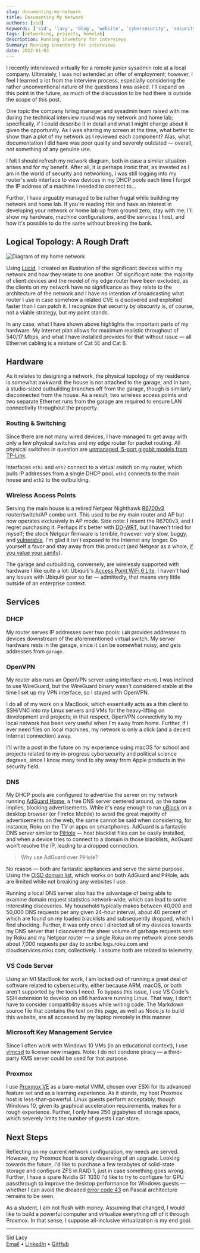 ```yaml
---
slug: documenting-my-network
title: Documenting My Network
authors: [sid]
keywords: ['sid', 'lacy', 'blog', 'website', 'cybersecurity', 'security', 'computer', 'hackthebox', 'htb', 'tech', 'network', 'diagram']
tags: [networking, projects, homelab]
description: Running inventory for interviews
Summary: Running inventory for interviews
date: 2022-01-03
---
```


I recently interviewed virtually for a remote junior sysadmin role at a local company. Ultimately, I was not extended an offer of employment; however, I feel I learned a lot from the interview process, especially considering the rather unconventional nature of the questions I was asked. I'll expand on this point in the future, as much of the discussion to be had there is outside the scope of this post.

One topic the company hiring manager and sysadmin team raised with me during the technical interview round was my network and home lab; specifically, if I could describe it in detail and what I might change about it given the opportunity. As I was sharing my screen at the time, what better to show than a plot of my network as I reviewed each component? Alas, what documentation I did have was poor quality and severely outdated — overall, not something of any genuine use.

<!--truncate-->

I felt I should refresh my network diagram, both in case a similar situation arises and for my benefit. After all, it *is* perhaps ironic that, as invested as I am in the world of security and networking, I was still logging into my router's web interface to view devices in my DHCP pools each time I forgot the IP address of a machine I needed to connect to...

Further, I have arguably managed to be rather frugal while building my network and home lab. If you're reading this and have an interest in developing your network or home lab up from ground zero, stay with me; I'll show my hardware, machine configurations, and the services I host, and how it's possible to do the same without breaking the bank.

## Logical Topology: A Rough Draft

![Diagram of my home network](/netdiag.png)

Using [Lucid](https://lucid.app), I created an illustration of the significant devices within my network and how they relate to one another. Of significant note: the majority of client devices and the model of my edge router have been excluded, as the clients on my network have no significance as they relate to the architecture of the network and I have no intention of broadcasting what router I use in case somehow a related CVE is discovered and exploited faster than I can patch it. I recognize that security by obscurity is, of course, not a viable strategy, but my point stands.

In any case, what I have shown above highlights the important parts of my hardware. My Internet plan allows for maximum realistic throughout of 540/17 Mbps, and what I have installed provides for that without issue — all Ethernet cabling is a mixture of Cat 5E and Cat 6.

## Hardware

As it relates to designing a network, the physical topology of my residence is somewhat awkward: the house is not attached to the garage, and in turn, a studio-sized outbuilding branches off from the garage, though is similarly disconnected from the house. As a result, two wireless access points and two separate Ethernet runs from the garage are required to ensure LAN connectivity throughout the property.

### Routing & Switching
Since there are not many wired devices, I have managed to get away with only a few physical switches and my edge router for packet routing. All physical switches in question are [unmanaged, 5-port gigabit models from TP-Link](https://www.tp-link.com/us/home-networking/5-port-switch/tl-sg105/).

Interfaces `eth1` and `eth2` connect to a virtual switch on my router, which pulls IP addresses from a single DHCP pool.  `eth1` connects to the main house and `eth2` to the outbuilding.

### Wireless Access Points

Serving the main house is a retired Netgear Nighthawk [R6700v3](https://www.netgear.com/support/product/R6700v3.aspx) router/switch/AP combo unit. This used to be my main router and AP but now operates exclusively in AP mode. Side note: I resent the R6700v3, and I regret purchasing it. Perhaps it's better with [DD-WRT](https://wiki.dd-wrt.com/wiki/index.php/Netgear_R6700v3), but I haven't tried for myself; the stock Netgear firmware is terrible, however: very slow, buggy, and [vulnerable](https://securityaffairs.co/wordpress/126179/hacking/netgear-nighthawk-r6700v3-flaws.html). I'm glad it isn't exposed to the Internet any longer. Do yourself a favor and stay away from this product (and Netgear as a whole, [if you value your sanity](https://www.tomsguide.com/news/netgear-router-patches-nov21)).

The garage and outbuilding, conversely, are wirelessly supported with hardware I like quite a lot: Ubiquiti's [Access Point WiFi 6 Lite](https://store.ui.com/products/unifi-ap-6-lite). I haven't had any issues with Ubiquiti gear so far — admittedly, that means very little outside of an enterprise context.

## Services

### DHCP

My router serves IP addresses over two pools: `LAN` provides addresses to devices downstream of the aforementioned virtual switch. My server hardware rests in the garage, since it can be somewhat noisy, and gets addresses from `garage`.

### OpenVPN

My router also runs an OpenVPN server using interface `vtun0`. I was inclined to use WireGuard, but the WireGuard binary wasn't considered stable at the time I set up my VPN interface, so I stayed with OpenVPN.

I do all of my work on a MacBook, which essentially acts as a thin client to SSH/VNC into my Linux servers and VMs for the heavy-lifting on development and projects; in that respect, OpenVPN connectivity to my local network has been very useful when I'm away from home. Further, if I ever need files on local machines, my network is only a click (and a decent Internet connection) away.

I'll write a post in the future on my experience using macOS for school and projects related to my in-progress cybersecurity and political science degrees, since I know many tend to shy away from Apple products in the security field.

### DNS

My DHCP pools are configured to advertise the server on my network running [AdGuard Home](https://adguard.com/en/adguard-home/overview.html), a free DNS server centered around, as the name implies, blocking advertisements. While it's easy enough to run [uBlock](https://addons.mozilla.org/en-US/firefox/addon/ublock-origin/) on a desktop browser (or Firefox Mobile) to avoid the great majority of advertisements on the web, the same cannot be said when considering, for instance, Roku on the TV or apps on smartphones. AdGuard is a fantastic DNS server similar to [PiHole](https://pi-hole.net/) — host blacklist files can be easily installed, and when a device tries to connect to a domain in those blacklists, AdGuard won't resolve the IP, leading to a dropped connection.

> Why use AdGuard over PiHole?

No reason — both are fantastic appliances and serve the same purpose. Using the [OISD domain list](https://oisd.nl/), which works on both AdGuard and PiHole, ads are limited while not breaking any websites I use.

Running a local DNS server also has the advantage of being able to examine domain request statistics network-wide, which can lead to some interesting discoveries. My household typically makes between 40,000 and 50,000 DNS requests per any given 24-hour interval, about 40 percent of which are found on my loaded blacklists and subsequently dropped, which I find shocking. Further, it was only once I directed all of my devices towards my DNS server that I discovered the sheer volume of garbage requests sent by Roku and my Netgear router — a single Roku on my network alone sends about 7,000 requests per day to scribe.logs.roku.com and cloudservices.roku.com, collectively. I assume both are related to telemetry.

### VS Code Server

Using an M1 MacBook for work, I am locked out of running a great deal of software related to cybersecurity, either because ARM, macOS, or both aren't supported by the tools I need. To bypass this issue, I use VS Code's SSH extension to develop on x86 hardware running Linux. That way, I don't have to consider compatibility issues while writing code. The Markdown source file that contains the text on this page, as well as Node.js to build this website, are all accessed by my laptop remotely in this manner.

### Microsoft Key Management Service

Since I often work with Windows 10 VMs (in an educational context), I use [vlmcsd](https://hub.docker.com/r/mikolatero/vlmcsd/) to license new images. Note: I do not condone piracy — a third-party KMS server could be used for that purpose.

### Proxmox

I use [Proxmox VE](https://www.proxmox.com/en/proxmox-ve) as a bare-metal VMM, chosen over ESXi for its advanced feature set and as a learning experience. As it stands, my host Proxmox host is less-than-powerful. Linux guests perform acceptably, though Windows 10, given its graphical acceleration requirements, makes for a rough experience. Further, I only have 250 gigabytes of storage space, which severely limits the number of guests I can store.

## Next Steps

Reflecting on my current network configuration, my needs are served. However, my Proxmox host is sorely deserving of an upgrade. Looking towards the future, I'd like to purchase a few terabytes of solid-state storage and configure ZFS in RAID 1, just in case something goes wrong. Further, I have a spare Nvidia GT 1030 I'd like to try to configure for GPU passthrough to improve the desktop performance for Windows guests — whether I can avoid the dreaded [error code 43](https://mathiashueber.com/fighting-error-43-nvidia-gpu-virtual-machine/) on Pascal architecture remains to be seen.

As a student, I am not flush with money. Assuming that changed, I would like to build a powerful computer and virtualize everything off of it through Proxmox. In that sense, I suppose all-inclusive virtualization is my end goal.

---

Sid Lacy  
[Email](mailto:contact@swlacy.com?subject=Hello!) • [LinkedIn](https://www.linkedin.com/in/lacysw/) • [GitHub](https://github.com/lacysw)